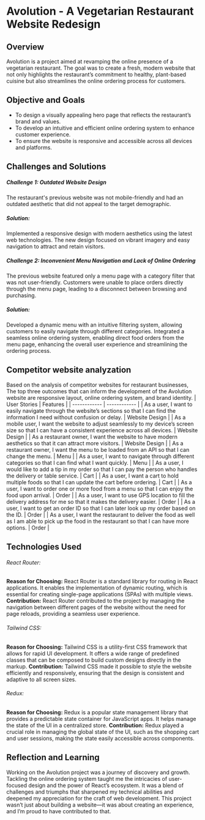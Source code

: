 # Avolution - A Vegetarian Restaurant Website Redesign
## Overview
Avolution is a project aimed at revamping the online presence of a vegetarian restaurant. The goal was to create a fresh, modern website that not only highlights the restaurant’s commitment to healthy, plant-based cuisine but also streamlines the online ordering process for customers. 
## Objective and Goals
- To design a visually appealing hero page that reflects the restaurant’s brand and values.
- To develop an intuitive and efficient online ordering system to enhance customer experience.
- To ensure the website is responsive and accessible across all devices and platforms.

## Challenges and Solutions
##### Challenge 1: Outdated Website Design
The restaurant's previous website was not mobile-friendly and had an outdated aesthetic that did not appeal to the target demographic.
##### Solution: 
Implemented a responsive design with modern aesthetics using the latest web technologies. The new design focused on vibrant imagery and easy navigation to attract and retain visitors.
##### Challenge 2: Inconvenient Menu Navigation and Lack of Online Ordering
The previous website featured only a menu page with a category filter that was not user-friendly. Customers were unable to place orders directly through the menu page, leading to a disconnect between browsing and purchasing.
##### Solution:
Developed a dynamic menu with an intuitive filtering system, allowing customers to easily navigate through different categories. Integrated a seamless online ordering system, enabling direct food orders from the menu page, enhancing the overall user experience and streamlining the ordering process.

## Competitor website analyzation
Based on the analysis of competitor websites for restaurant businesses, The top three outcomes that can inform the development of the Avolution website are responsive layout, online ordering system, and brand identity.
| User Stories  | Features  |
| ------------ | ------------ |
| As a user, I want to easily navigate through the website’s sections so that I can find the information I need without confusion or delay.  | Website Design  |
| As a mobile user, I want the website to adjust seamlessly to my device’s screen size so that I can have a consistent experience across all devices.  | Website Design  |
| As a restaurant owner, I want  the website to have modern aesthetics so that it can attract more visitors.  | Website Design  |
| As a restaurant owner, I want the menu to be loaded from an API so that I can change the menu.  | Menu  |
| As a user, I want to navigate through different categories so that I can find what I want quickly.  | Menu  |
| As a user, I would like to add a tip in my order so that I can pay the person who handles the delivery or table service.   | Cart  |
| As a user, I want a cart to hold multiple foods so that I can update the cart before ordering.  | Cart  |
| As a user, I want to order one or more food from a menu so that I can enjoy the food upon arrival.  | Order  |
| As a user, I want to use GPS location to fill the delivery address for me so that it makes the delivery easier.   | Order  |
| As a user, I want to get an order ID so that I can later look up my order based on the ID.  | Order  |
| As a user, I want the restaurant to deliver the food as well as I am able to pick up the food in the restaurant so that I can have more options.   | Order  |

## Technologies Used
###### React Router:
**Reason for Choosing:** React Router is a standard library for routing in React applications. It enables the implementation of dynamic routing, which is essential for creating single-page applications (SPAs) with multiple views.
**Contribution:** React Router contributed to the project by managing the navigation between different pages of the website without the need for page reloads, providing a seamless user experience.
###### Tailwind CSS:
**Reason for Choosing:** Tailwind CSS is a utility-first CSS framework that allows for rapid UI development. It offers a wide range of predefined classes that can be composed to build custom designs directly in the markup.
**Contribution:** Tailwind CSS made it possible to style the website efficiently and responsively, ensuring that the design is consistent and adaptive to all screen sizes.
###### Redux:
**Reason for Choosing:** Redux is a popular state management library that provides a predictable state container for JavaScript apps. It helps manage the state of the UI in a centralized store.
**Contribution:** Redux played a crucial role in managing the global state of the UI, such as the shopping cart and user sessions, making the state easily accessible across components.

## Reflection and Learning
Working on the Avolution project was a journey of discovery and growth. Tackling the online ordering system taught me the intricacies of user-focused design and the power of React’s ecosystem. It was a blend of challenges and triumphs that sharpened my technical abilities and deepened my appreciation for the craft of web development. This project wasn’t just about building a website—it was about creating an experience, and I’m proud to have contributed to that.

